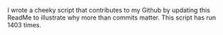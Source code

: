 I wrote a cheeky script that contributes to my Github by updating this ReadMe to illustrate why more than commits matter. This script has run 1403 times.